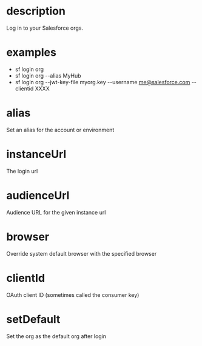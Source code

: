 # description

Log in to your Salesforce orgs.

# examples

- sf login org
- sf login org --alias MyHub
- sf login org --jwt-key-file myorg.key --username me@salesforce.com --clientid XXXX

# alias

Set an alias for the account or environment

# instanceUrl

The login url

# audienceUrl

Audience URL for the given instance url

# browser

Override system default browser with the specified browser

# clientId

OAuth client ID (sometimes called the consumer key)

# setDefault

Set the org as the default org after login
